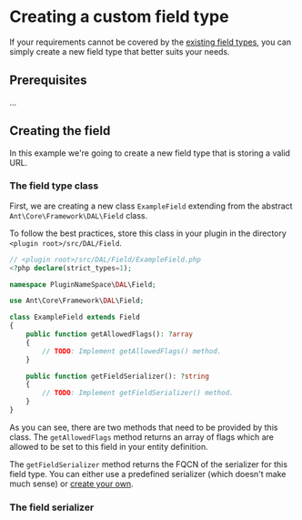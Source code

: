# Creating a custom field type

If your requirements cannot be covered by the [existing field types](../Reference/fields-reference.md), you can simply create a new field type that better suits your needs.

## Prerequisites
...

## Creating the field

In this example we're going to create a new field type that is storing a valid URL.

### The field type class

First, we are creating a new class `ExampleField` extending from the abstract `Ant\Core\Framework\DAL\Field` class.

To follow the best practices, store this class in your plugin in the directory `<plugin root>/src/DAL/Field`.

```php
// <plugin root>/src/DAL/Field/ExampleField.php
<?php declare(strict_types=1);

namespace PluginNameSpace\DAL\Field;

use Ant\Core\Framework\DAL\Field;

class ExampleField extends Field
{
    public function getAllowedFlags(): ?array
    {
        // TODO: Implement getAllowedFlags() method.
    }

    public function getFieldSerializer(): ?string
    {
        // TODO: Implement getFieldSerializer() method.
    }
}
```

As you can see, there are two methods that need to be provided by this class. The `getAllowedFlags` method returns an array of flags which are allowed to be set to this field in your entity definition.

The `getFieldSerializer` method returns the FQCN of the serializer for this field type. You can either use a predefined serializer (which doesn't make much sense) or [create your own](#the-field-serializer).

### The field serializer